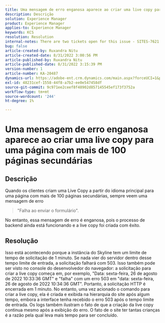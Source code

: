 ```yaml
---
title: Uma mensagem de erro enganosa aparece ao criar uma live copy para uma página com mais de 100 páginas secundárias
description: Descrição
solution: Experience Manager
product: Experience Manager
applies-to: Experience Manager
keywords: KCS
resolution: Resolution
internal-notes: There are two tickets open for this issue - SITES-7621 and SITES-7668
bug: false
article-created-by: Ruxandra Nitu
article-created-date: 8/31/2022 3:00:56 PM
article-published-by: Ruxandra Nitu
article-published-date: 8/31/2022 3:15:39 PM
version-number: 1
article-number: KA-20487
dynamics-url: https://adobe-ent.crm.dynamics.com/main.aspx?forceUCI=1&pagetype=entityrecord&etn=knowledgearticle&id=56d1d4b4-3d29-ed11-9db1-0022480861dd
exl-id: 48231cef-1558-44f8-a7b2-ee0e547458df
source-git-commit: 9c971ee2ceef8f48902d857145545ef173f3752a
workflow-type: tm+mt
source-wordcount: '244'
ht-degree: 1%

---
```


# Uma mensagem de erro enganosa aparece ao criar uma live copy para uma página com mais de 100 páginas secundárias

## Descrição


Quando os clientes criam uma Live Copy a partir do idioma principal para uma página com mais de 100 páginas secundárias, sempre veem uma mensagem de erro


> &quot;Falha ao enviar o formulário&quot;.


No entanto, essa mensagem de erro é enganosa, pois o processo de backend ainda está funcionando e a live copy foi criada com êxito.


## Resolução


Isso está acontecendo porque a instância do Skyline tem um limite de tempo de solicitação de 1 minuto.
Se nada vier do servidor dentro desse tempo limite de entrada, a solicitação falhará com 503.
Isso também pode ser visto no console do desenvolvedor do navegador: a solicitação para criar a live copy começa em, por exemplo, &quot;Data: sexta-feira, 26 de agosto de 2022 10:33:36 GMT&quot; e &quot;falha&quot; com um erro 503 em &quot;data: sexta-feira, 26 de agosto de 2022 10:34:36 GMT&quot;. Portanto, a solicitação HTTP é encerrada em 1 minuto.
No entanto, uma vez acionado o comando para criar a live copy, ela é criada e exibida na hierarquia do site após algum tempo, embora a interface tenha recebido o erro 503 após o tempo limite de entrada. Os logs também ilustram o fato de que a criação da live copy continua mesmo após a exibição do erro. O fato de o site ter tantas crianças é a razão pela qual leva mais tempo para ser concluído.
